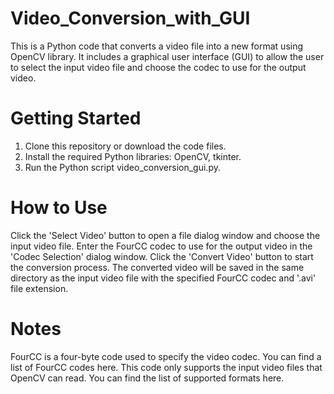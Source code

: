 # Video_Conversion_with_GUI

This is a Python code that converts a video file into a new format using OpenCV library. It includes a graphical user interface (GUI) to allow the user to select the input video file and choose the codec to use for the output video.

# Getting Started

1. Clone this repository or download the code files.
2. Install the required Python libraries: OpenCV, tkinter.
3. Run the Python script video_conversion_gui.py.

# How to Use

Click the 'Select Video' button to open a file dialog window and choose the input video file.
Enter the FourCC codec to use for the output video in the 'Codec Selection' dialog window.
Click the 'Convert Video' button to start the conversion process.
The converted video will be saved in the same directory as the input video file with the specified FourCC codec and '.avi' file extension.

# Notes

FourCC is a four-byte code used to specify the video codec. You can find a list of FourCC codes here.
This code only supports the input video files that OpenCV can read. You can find the list of supported formats here.
